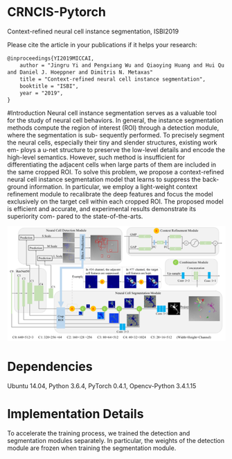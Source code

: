 # CRNCIS-Pytorch
Context-refined neural cell instance segmentation, ISBI2019

Please cite the article in your publications if it helps your research:

	@inproceedings{YI2019MICCAI,
		author = "Jingru Yi and Pengxiang Wu and Qiaoying Huang and Hui Qu and Daniel J. Hoeppner and Dimitris N. Metaxas"
		title = "Context-refined neural cell instance segmentation",
		booktitle = "ISBI",
		year = "2019",
	}

#Introduction
Neural cell instance segmentation serves as a valuable tool
for the study of neural cell behaviors. In general, the instance
segmentation methods compute the region of interest (ROI)
through a detection module, where the segmentation is sub-
sequently performed. To precisely segment the neural cells,
especially their tiny and slender structures, existing work em-
ploys a u-net structure to preserve the low-level details and
encode the high-level semantics. However, such method is
insufficient for differentiating the adjacent cells when large
parts of them are included in the same cropped ROI. To
solve this problem, we propose a context-refined neural cell
instance segmentation model that learns to suppress the back-
ground information. In particular, we employ a light-weight
context refinement module to recalibrate the deep features
and focus the model exclusively on the target cell within each
cropped ROI. The proposed model is efficient and accurate,
and experimental results demonstrate its superiority com-
pared to the state-of-the-arts.

<p align="center">
	<img src="imgs/pic1.png", width="800">
</p>



# Dependencies
Ubuntu 14.04, Python 3.6.4, PyTorch 0.4.1, Opencv-Python 3.4.1.15  

# Implementation Details
To accelerate the training process, we trained the detection and segmentation modules separately. In particular, the weights of the detection module are frozen when training the segmentation module.


